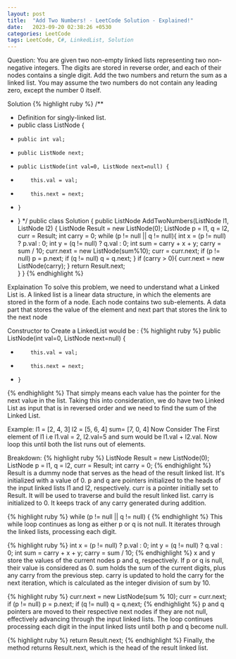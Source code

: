 ```yaml
---
layout: post
title:  "Add Two Numbers! - LeetCode Solution - Explained!"
date:   2023-09-20 02:38:26 +0530
categories: LeetCode
tags: LeetCode, C#, LinkedList, Solution
---
```


Question:
You are given two non-empty linked lists representing two non-negative integers. The digits are stored in reverse order, and each of their nodes contains a single digit. Add the two numbers and return the sum as a linked list.
You may assume the two numbers do not contain any leading zero, except the number 0 itself.

Solution
{% highlight ruby %}
/**
 * Definition for singly-linked list.
 * public class ListNode {
 *     public int val;
 *     public ListNode next;
 *     public ListNode(int val=0, ListNode next=null) {
 *         this.val = val;
 *         this.next = next;
 *     }
 * }
 */
public class Solution {
    public ListNode AddTwoNumbers(ListNode l1, ListNode l2) {
        ListNode Result = new ListNode(0);
        ListNode p = l1, q = l2, curr = Result;
        int carry = 0;
        while (p != null || q != null){
            int x = (p != null) ? p.val : 0;
            int y = (q != null) ? q.val : 0;
            int sum = carry + x + y;
            carry = sum / 10;
            curr.next = new ListNode(sum%10);
            curr = curr.next;
            if (p != null) p = p.next;
            if (q != null) q = q.next;
        } 
        if (carry > 0){
            curr.next = new ListNode(carry);
        }
        return Result.next;    
    }
}
{% endhighlight %}

Explaination
To solve this problem, we need to understand what a Linked List is.
A linked list is a linear data structure, in which the elements are stored in the form of a node. Each node contains two sub-elements. A data part that stores the value of the element and next part that stores the link to the next node

Constructor to Create a LinkedList would be : 
{% highlight ruby %}
public ListNode(int val=0, ListNode next=null) {
 *         this.val = val;
 *         this.next = next;
 *     }
{% endhighlight %}
That simply means each value has the pointer for the next value in the list.
Taking this into consideration, we do have two Linked List as input that is in reversed order and we need to find the sum of the Linked List.

Example:
l1 = [2, 4, 3]
l2 = [5, 6, 4]
sum= [7, 0, 4]
Now Consider The First element of l1 i.e l1.val = 2, l2.val=5 and sum would be l1.val + l2.val. Now loop this until both the list runs out of elements.

Breakdown:
{% highlight ruby %}
ListNode Result = new ListNode(0);
ListNode p = l1, q = l2, curr = Result;
int carry = 0;
{% endhighlight %}
Result is a dummy node that serves as the head of the result linked list. It's initialized with a value of 0.
p and q are pointers initialized to the heads of the input linked lists l1 and l2, respectively.
curr is a pointer initially set to Result. It will be used to traverse and build the result linked list.
carry is initialized to 0. It keeps track of any carry generated during addition.

{% highlight ruby %}
while (p != null || q != null) {
{% endhighlight %}
This while loop continues as long as either p or q is not null. It iterates through the linked lists, processing each digit.

{% highlight ruby %}
int x = (p != null) ? p.val : 0;
int y = (q != null) ? q.val : 0;
int sum = carry + x + y;
carry = sum / 10;
{% endhighlight %}
x and y store the values of the current nodes p and q, respectively. If p or q is null, their value is considered as 0.
sum holds the sum of the current digits, plus any carry from the previous step.
carry is updated to hold the carry for the next iteration, which is calculated as the integer division of sum by 10.

{% highlight ruby %}
curr.next = new ListNode(sum % 10);
curr = curr.next;
if (p != null) p = p.next;
if (q != null) q = q.next;
{% endhighlight %}
p and q pointers are moved to their respective next nodes if they are not null, effectively advancing through the input linked lists.
The loop continues processing each digit in the input linked lists until both p and q become null.


{% highlight ruby %}
return Result.next;
{% endhighlight %}
Finally, the method returns Result.next, which is the head of the result linked list. 

